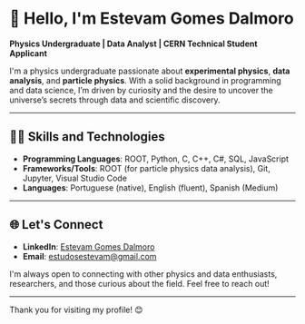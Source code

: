 # 👋 Hello, I'm Estevam Gomes Dalmoro

**Physics Undergraduate | Data Analyst | CERN Technical Student Applicant**

I'm a physics undergraduate passionate about **experimental physics**, **data analysis**, and **particle physics**. With a solid background in programming and data science, I’m driven by curiosity and the desire to uncover the universe’s secrets through data and scientific discovery.

---

## 🧑‍🔧 Skills and Technologies

- **Programming Languages**: ROOT, Python, C, C++, C#, SQL, JavaScript
- **Frameworks/Tools**: ROOT (for particle physics data analysis), Git, Jupyter, Visual Studio Code
- **Languages**: Portuguese (native), English (fluent), Spanish (Medium)


---


## 🌐 Let's Connect

- **LinkedIn**: [Estevam Gomes Dalmoro](https://www.linkedin.com/in/estevamgd)
- **Email**: estudosestevam@gmail.com

I'm always open to connecting with other physics and data enthusiasts, researchers, and those curious about the field. Feel free to reach out!

---


Thank you for visiting my profile! 😊
